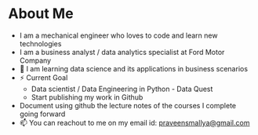 # About Me

* I am a mechanical engineer who loves to code and learn new technologies
* I am a business analyst / data analytics specialist at Ford Motor Company
* 👀 I am learning data science and its applications in business scenarios
* ⚡ Current Goal 
    * Data scientist / Data Engineering in Python - Data Quest
    * Start publishing my work in Github
* Document using github the lecture notes of the courses I complete going forward
* 📫 You can reachout to me on my email id: praveensmallya@gmail.com
